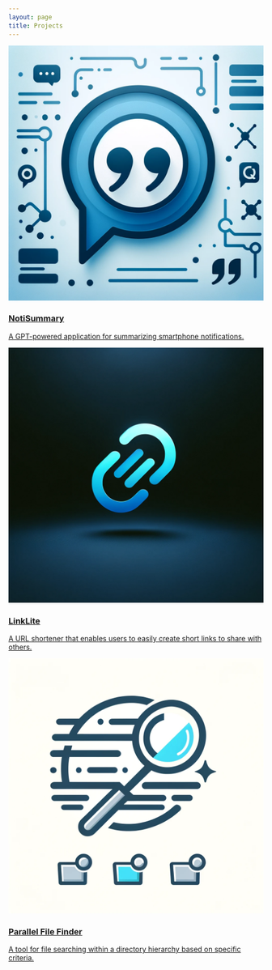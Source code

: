 ```yaml
---
layout: page
title: Projects
---
```


<div class="card-container">
  <a href="https://github.com/noti-summary/NotiSummary" target="_blank" rel="noopener noreferrer" class="card">
    <div>
      <img src="/assets/img/notisummary_logo.png" alt="NotiSummary">
      <h3>NotiSummary</h3>
      <p>A GPT-powered application for summarizing smartphone notifications.</p>
    </div>
  </a>
  <a href="https://github.com/james5418/LinkLite" target="_blank" rel="noopener noreferrer" class="card">
    <div>
      <img src="/assets/img/linklite_logo.png" alt="LinkLite">
      <h3>LinkLite</h3>
      <p>A URL shortener that enables users to easily create short links to share with others.</p>
    </div>
  </a>
  <a href="https://github.com/james5418/parallel-file-finder" target="_blank" rel="noopener noreferrer" class="card">
    <div>
      <img src="/assets/img/parallel_file_finder_logo.png" alt="Parallel File Finder">
      <h3>Parallel File Finder</h3>
      <p>A tool for file searching within a directory hierarchy based on specific criteria.</p>
    </div>
  </a>
</div>
